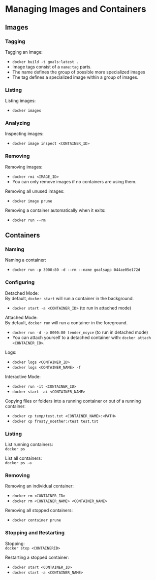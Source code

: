 # Managing Images and Containers

## Images

### Tagging

Tagging an image:  
- `docker build -t goals:latest .`
- Image tags consist of a `name:tag` parts.
- The name defines the group of possible more specialized images
- The tag defines a specialized image within a group of images.

### Listing

Listing images:  
- `docker images`

### Analyzing

Inspecting images:  
- `docker image inspect <CONTAINER_ID>`

### Removing

Removing images:  
- `docker rmi <IMAGE_ID>`
- You can only remove images if no containers are using them.

Removing all unused images:  
- `docker image prune`

Removing a container automatically when it exits:  
- `docker run --rm`

## Containers

### Naming

Naming a container:  
- `docker run -p 3000:80 -d --rm --name goalsapp 044ae05e172d`

### Configuring

Detached Mode:  
By default, `docker start` will run a container in the background.
- `docker start -a <CONTAINER_ID>` (to run in attached mode)

Attached Mode:  
By default, `docker run` will run a container in the foreground.
- `docker run -d -p 8000:80 tender_noyce` (to run in detached mode)
- You can attach yourself to a detached container with: `docker attach <CONTAINER_ID>`.

Logs:  
- `docker logs <CONTAINER_ID>`
- `docker logs <CONTAINER_NAME> -f`

Interactive Mode:
- `docker run -it <CONTAINER_ID>`
- `docker start -ai <CONTAINER_NAME>`

Copying files or folders into a running container or out of a running container:  
- `docker cp temp/test.txt <CONTAINER_NAME>:<PATH>`
- `docker cp frosty_noether:/test test.txt`


### Listing

List running containers:  
`docker ps`

List all containers:  
`docker ps -a`

### Removing

Removing an individual container:  
- `docker rm <CONTAINER_ID>`
- `docker rm <CONTAINER_NAME> <CONTAINER_NAME>`

Removing all stopped containers:  
- `docker container prune`

### Stopping and Restarting

Stopping:  
`docker stop <CONTAINERID>`

Restarting a stopped container:  
- `docker start <CONTAINER_ID>`
- `docker start -a <CONTAINER_NAME>`
